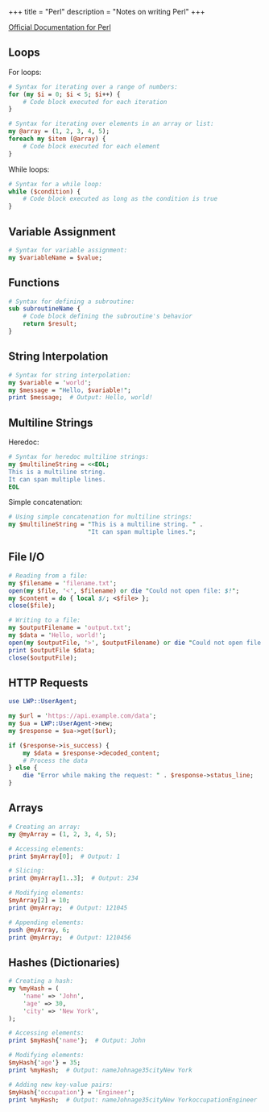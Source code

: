 +++
title = "Perl"
description = "Notes on writing Perl"
+++

[Official Documentation for Perl](https://perldoc.perl.org/)

## Loops

For loops:

```perl
# Syntax for iterating over a range of numbers:
for (my $i = 0; $i < 5; $i++) {
    # Code block executed for each iteration
}

# Syntax for iterating over elements in an array or list:
my @array = (1, 2, 3, 4, 5);
foreach my $item (@array) {
    # Code block executed for each element
}
```

While loops:

```perl
# Syntax for a while loop:
while ($condition) {
    # Code block executed as long as the condition is true
}
```

## Variable Assignment

```perl
# Syntax for variable assignment:
my $variableName = $value;
```

## Functions

```perl
# Syntax for defining a subroutine:
sub subroutineName {
    # Code block defining the subroutine's behavior
    return $result;
}
```

## String Interpolation

```perl
# Syntax for string interpolation:
my $variable = 'world';
my $message = "Hello, $variable!";
print $message;  # Output: Hello, world!
```

## Multiline Strings

Heredoc:

```perl
# Syntax for heredoc multiline strings:
my $multilineString = <<EOL;
This is a multiline string.
It can span multiple lines.
EOL
```

Simple concatenation:

```perl
# Using simple concatenation for multiline strings:
my $multilineString = "This is a multiline string. " .
                      "It can span multiple lines.";
```

## File I/O

```perl
# Reading from a file:
my $filename = 'filename.txt';
open(my $file, '<', $filename) or die "Could not open file: $!";
my $content = do { local $/; <$file> };
close($file);

# Writing to a file:
my $outputFilename = 'output.txt';
my $data = 'Hello, world!';
open(my $outputFile, '>', $outputFilename) or die "Could not open file: $!";
print $outputFile $data;
close($outputFile);
```

## HTTP Requests

```perl
use LWP::UserAgent;

my $url = 'https://api.example.com/data';
my $ua = LWP::UserAgent->new;
my $response = $ua->get($url);

if ($response->is_success) {
    my $data = $response->decoded_content;
    # Process the data
} else {
    die "Error while making the request: " . $response->status_line;
}
```

## Arrays

```perl
# Creating an array:
my @myArray = (1, 2, 3, 4, 5);

# Accessing elements:
print $myArray[0];  # Output: 1

# Slicing:
print @myArray[1..3];  # Output: 234

# Modifying elements:
$myArray[2] = 10;
print @myArray;  # Output: 121045

# Appending elements:
push @myArray, 6;
print @myArray;  # Output: 1210456
```

## Hashes (Dictionaries)

```perl
# Creating a hash:
my %myHash = (
    'name' => 'John',
    'age' => 30,
    'city' => 'New York',
);

# Accessing elements:
print $myHash{'name'};  # Output: John

# Modifying elements:
$myHash{'age'} = 35;
print %myHash;  # Output: nameJohnage35cityNew York

# Adding new key-value pairs:
$myHash{'occupation'} = 'Engineer';
print %myHash;  # Output: nameJohnage35cityNew YorkoccupationEngineer
```
